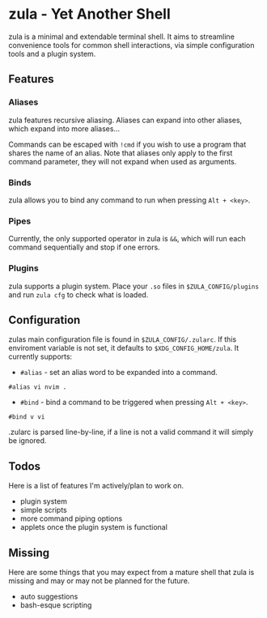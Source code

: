 # zula - Yet Another Shell

zula is a minimal and extendable terminal shell. It aims to streamline convenience tools for common shell interactions, via simple configuration tools and a plugin system.
 
## Features
### Aliases
zula features recursive aliasing. Aliases can expand into other aliases, which expand into more aliases...

Commands can be escaped with `!cmd` if you wish to use a program that shares the name of an alias.
Note that aliases only apply to the first command parameter, they will not expand when used as arguments.
### Binds
zula allows you to bind any command to run when pressing `Alt + <key>`.
### Pipes
Currently, the only supported operator in zula is `&&`, which will run each command sequentially and stop if one errors.
### Plugins
zula supports a plugin system. Place your `.so` files in `$ZULA_CONFIG/plugins` and run `zula cfg` to check what is loaded.


## Configuration
zulas main configuration file is found in `$ZULA_CONFIG/.zularc`. If this enviroment variable is not set, it defaults to `$XDG_CONFIG_HOME/zula`. It currently supports:
- `#alias` - set an alias word to be expanded into a command.
```
#alias vi nvim .
```
- `#bind` - bind a command to be triggered when pressing `Alt + <key>`.
```
#bind v vi
```

.zularc is parsed line-by-line, if a line is not a valid command it will simply be ignored.

## Todos
Here is a list of features I'm actively/plan to work on.
- plugin system
- simple scripts
- more command piping options
- applets once the plugin system is functional

## Missing
Here are some things that you may expect from a mature shell that zula is missing and may or may not be planned for the future.
- auto suggestions
- bash-esque scripting
